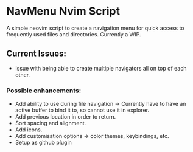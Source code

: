 # NavMenu Nvim Script

A simple neovim script to create a navigation menu for quick access to frequently used files and directories.
Currently a WIP.

##  Current Issues:
- Issue with being able to create multiple navigators all on top of each other.

### Possible enhancements:
- Add ability to use during file navigation -> Currently have to have an active buffer to bind it to, so cannot use it in explorer.
- Add previous location in order to return.
- Sort spacing and alignment.
- Add icons.
- Add customisation options -> color themes, keybindings, etc.
- Setup as github plugin
